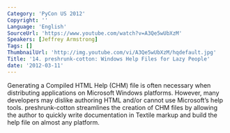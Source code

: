 ```yaml
---
Category: 'PyCon US 2012'
Copyright: ''
Language: 'English'
SourceUrl: 'https://www.youtube.com/watch?v=A3Qe5wUbXzM'
Speakers: [Jeffrey Armstrong]
Tags: []
ThumbnailUrl: 'http://img.youtube.com/vi/A3Qe5wUbXzM/hqdefault.jpg'
Title: '14. preshrunk-cotton: Windows Help Files for Lazy People'
date: '2012-03-11'
---
```

Generating a Compiled HTML Help (CHM) file is often necessary when
distributing applications on Microsoft Windows platforms. However, many
developers may dislike authoring HTML and/or cannot use Microsoft’s help
tools. preshrunk-cotton streamlines the creation of CHM files by allowing the
author to quickly write documentation in Textile markup and build the help
file on almost any platform.
